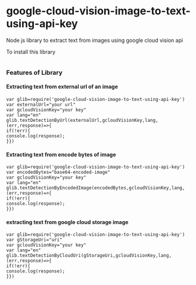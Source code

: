 # google-cloud-vision-image-to-text-using-api-key
Node js library to extract text from images using google cloud vision api

To install this library 
```

```
### Features of Library
#### Extracting text from external url of an image
```
var glib=require('google-cloud-vision-image-to-text-using-api-key')
var externalUrl="your url"
var gcloudVisionKey="your key"
var lang="en"
glib.textDetectionByUrl(externalUrl,gcloudVisionKey,lang,(err,response)=>{
if(!err){
console.log(response);
}})
```
#### Extracting text from encode bytes of image
```
var glib=require('google-cloud-vision-image-to-text-using-api-key')
var encodedBytes="base64-encoded-image"
var gcloudVisionKey="your key"
var lang="en"
glib.textDetectionByEncodedImage(encodedBytes,gcloudVisionKey,lang,(err,response)=>{
if(!err){
console.log(response);
}})
```
#### extracting text from google cloud storage image
```
var glib=require('google-cloud-vision-image-to-text-using-api-key')
var gStorageUri="uri"
var gcloudVisionKey="your key"
var lang="en"
glib.textDetectionByCloudUri(gStorageUri,gcloudVisionKey,lang,(err,response)=>{
if(!err){
console.log(response);
}})
```

